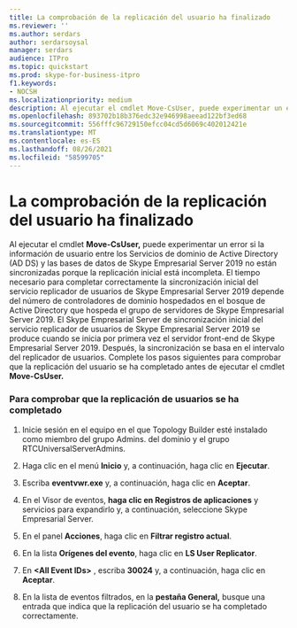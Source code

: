 ```yaml
---
title: La comprobación de la replicación del usuario ha finalizado
ms.reviewer: ''
ms.author: serdars
author: serdarsoysal
manager: serdars
audience: ITPro
ms.topic: quickstart
ms.prod: skype-for-business-itpro
f1.keywords:
- NOCSH
ms.localizationpriority: medium
description: Al ejecutar el cmdlet Move-CsUser, puede experimentar un error porque la información de usuario entre los Servicios de dominio de Active Directory (AD DS) y las bases de datos de Skype Empresarial Server 2019 no están sincronizadas porque la replicación inicial está incompleta. El tiempo necesario para completar correctamente la sincronización inicial del servicio replicador de usuarios de Skype Empresarial Server 2019 depende del número de controladores de dominio hospedados en el bosque de Active Directory que hospeda el grupo de servidores de Skype Empresarial Server 2019. El Skype Empresarial Server de sincronización inicial del servicio replicador de usuarios de Skype Empresarial Server 2019 se produce cuando se inicia por primera vez el servidor front-end de Skype Empresarial Server 2019. Tras ello, la sincronización se basa en el intervalo del replicador de usuarios. Realice los siguientes pasos para verificar que se haya completado la replicación de usuario antes de ejecutar el cmdlet Move-CsUser.
ms.openlocfilehash: 893702b18b376edc32e946998aeead122bf3ed68
ms.sourcegitcommit: 556fffc96729150efcc04cd5d6069c402012421e
ms.translationtype: MT
ms.contentlocale: es-ES
ms.lasthandoff: 08/26/2021
ms.locfileid: "58599705"
---
```

# <a name="verify-user-replication-has-completed"></a>La comprobación de la replicación del usuario ha finalizado

Al ejecutar el cmdlet **Move-CsUser,** puede experimentar un error si la información de usuario entre los Servicios de dominio de Active Directory (AD DS) y las bases de datos de Skype Empresarial Server 2019 no están sincronizadas porque la replicación inicial está incompleta. El tiempo necesario para completar correctamente la sincronización inicial del servicio replicador de usuarios de Skype Empresarial Server 2019 depende del número de controladores de dominio hospedados en el bosque de Active Directory que hospeda el grupo de servidores de Skype Empresarial Server 2019. El Skype Empresarial Server de sincronización inicial del servicio replicador de usuarios de Skype Empresarial Server 2019 se produce cuando se inicia por primera vez el servidor front-end de Skype Empresarial Server 2019. Después, la sincronización se basa en el intervalo del replicador de usuarios. Complete los pasos siguientes para comprobar que la replicación del usuario se ha completado antes de ejecutar el cmdlet **Move-CsUser.** 
  
### <a name="to-verify-that-user-replication-has-completed"></a>Para comprobar que la replicación de usuarios se ha completado

1. Inicie sesión en el equipo en el que Topology Builder esté instalado como miembro del grupo Admins. del dominio y el grupo RTCUniversalServerAdmins.
    
2. Haga clic en el menú **Inicio** y, a continuación, haga clic en **Ejecutar**. 
    
3. Escriba **eventvwr.exe** y, a continuación, haga clic en **Aceptar**.
    
4. En el Visor de eventos, **haga clic en Registros de aplicaciones** y servicios para expandirlo y, a continuación, seleccione Skype Empresarial Server. 
    
5. En el panel **Acciones**, haga clic en **Filtrar registro actual**.
    
6. En la lista **Orígenes del evento**, haga clic en **LS User Replicator**.
    
7. En **\<All Event IDs\>** , escriba **30024** y, a continuación, haga clic en **Aceptar**. 
    
8. En la lista de eventos filtrados, en la **pestaña General,** busque una entrada que indica que la replicación del usuario se ha completado correctamente. 
    

